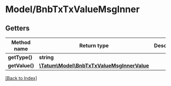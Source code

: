 # Model/BnbTxTxValueMsgInner

## Getters

Method name | Return type | Description | Notes
------------ | ------------- | ------------- | -------------
**getType()** | **string** |  | [optional]
**getValue()** | [**\Tatum\Model\BnbTxTxValueMsgInnerValue**](BnbTxTxValueMsgInnerValue.md) |  | [optional]

[[Back to Index]](../index.md)

